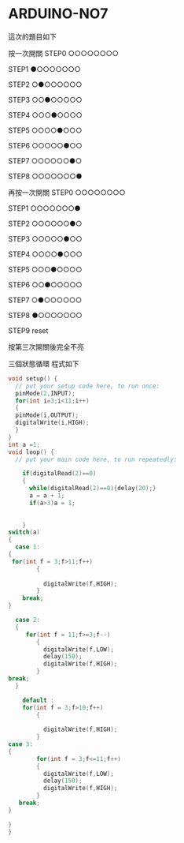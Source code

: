 # ARDUINO-NO7
這次的題目如下

按一次開關
STEP0 ○○○○○○○○</p>
STEP1 ●○○○○○○○</p>
STEP2 ○●○○○○○○</p>
STEP3 ○○●○○○○○</p>
STEP4 ○○○●○○○○</p>
STEP5 ○○○○●○○○</p>
STEP6 ○○○○○●○○</p>
STEP7 ○○○○○○●○</p>
STEP8 ○○○○○○○●</p>

再按一次開關
STEP0 ○○○○○○○○</p>
STEP1 ○○○○○○○●</p>
STEP2 ○○○○○○●○</p>
STEP3 ○○○○○●○○</p>
STEP4 ○○○○●○○○</p>
STEP5 ○○○●○○○○</p>
STEP6 ○○●○○○○○</p>
STEP7 ○●○○○○○○</p>
STEP8 ●○○○○○○○</p>
STEP9 reset</p>

按第三次開關後完全不亮

三個狀態循環
程式如下
```c++
void setup() {
  // put your setup code here, to run once:
  pinMode(2,INPUT);
  for(int i=3;i<11;i++)
  {
  pinMode(i,OUTPUT);
  digitalWrite(i,HIGH);
  }
}
int a =1;
void loop() {
  // put your main code here, to run repeatedly:

    if(digitalRead(2)==0)
    { 
      while(digitalRead(2)==0){delay(20);}
      a = a + 1;
      if(a>3)a = 1;
     
      
    }
switch(a)
{
  case 1:
{
 for(int f = 3;f>11;f++)
        {
          
          digitalWrite(f,HIGH);   
        }
    break;
}

  case 2:
  {
     for(int f = 11;f>=3;f--)
        {
          digitalWrite(f,LOW);
          delay(150);
          digitalWrite(f,HIGH);   
        }
break;
  }

    default :
    for(int f = 3;f>10;f++)
        {
          
          digitalWrite(f,HIGH);   
        }
case 3:
{
        for(int f = 3;f<=11;f++)
        {
          digitalWrite(f,LOW);
          delay(150);
          digitalWrite(f,HIGH);   
        }
   break;
}

}
}
```

